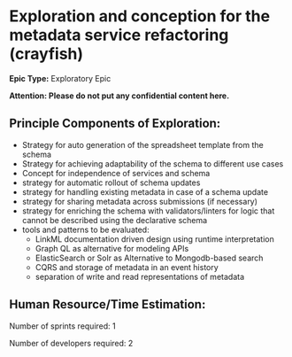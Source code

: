 # Exploration and conception for the metadata service refactoring (crayfish)
**Epic Type:** Exploratory Epic

**Attention: Please do not put any confidential content here.**

## Principle Components of Exploration:

- Strategy for auto generation of the spreadsheet template from the schema
- Strategy for achieving adaptability of the schema to different use cases
- Concept for independence of services and schema
- strategy for automatic rollout of schema updates
- strategy for handling existing metadata in case of a schema update
- strategy for sharing metadata across submissions (if necessary)
- strategy for enriching the schema with validators/linters for logic that cannot be described using the declarative schema
- tools and patterns to be evaluated:
    - LinkML documentation driven design using runtime interpretation
    - Graph QL as alternative for modeling APIs
    - ElasticSearch or Solr as Alternative to Mongodb-based search
    - CQRS and storage of metadata in an event history
    - separation of write and read representations of metadata

## Human Resource/Time Estimation:

Number of sprints required: 1

Number of developers required: 2
